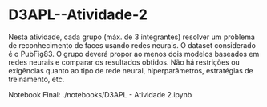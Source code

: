 # D3APL--Atividade-2
Nesta atividade, cada grupo (máx. de 3 integrantes) resolver um problema de reconhecimento de faces usando redes neurais. O dataset considerado é o PubFig83. O grupo deverá propor ao menos dois modelos baseados em redes neurais e comparar os resultados obtidos. Não há restrições ou exigências quanto ao tipo de rede neural, hiperparâmetros, estratégias de treinamento, etc.


Notebook Final:
./notebooks/D3APL - Atividade 2.ipynb